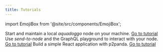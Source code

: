 ```yaml
---
title: Tutorials
---
```


import EmojiBox from '@site/src/components/EmojiBox';

<EmojiBox title="Set up a local node" icon="🎈">Start and maintain a local <em>aquadoggo</em> node on your machine. <a href="/tutorials/aquadoggo">Go to tutorial</a></EmojiBox>
<EmojiBox title="Create a schema" icon="🤿">Use <em>send-to-node</em> and the GraphQL playground to interact with your node. <a href="/tutorials/send-to-node">Go to tutorial</a></EmojiBox>
<EmojiBox title="Let's build a mushroom app!" icon="🍄">Build a simple React application with p2panda. <a href="/tutorials/mushroom-app">Go to tutorial</a></EmojiBox>
